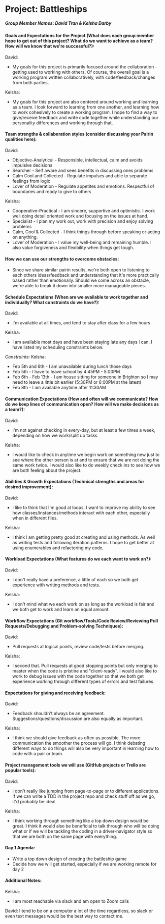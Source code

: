 # Project: Battleships

##### Group Member Names: David Tran & Kelsha Darby

#### Goals and Expectations for the Project (What does each group member hope to get out of this project? What do we want to achieve as a team? How will we know that we're successful?):
David:
- My goals for this project is primarily focused around the collaboration - getting used to working with others. Of course, the overall goal is a working program written collaboratively, with code/feedback/changes from both parties.

Kelsha:
- My goals for this project are also centered around working and learning as a team. I look forward to learning from one another, and learning how to work cohesively to create a working program. I hope to find a way to give/receive feedback and write code together while understanding our personality differences and working through that.

#### Team strengths & collaboration styles (consider discussing your Pairin qualities here):
David:
- Objective-Analytical - Responsible, intellectual, calm and avoids impulsive decisions
- Searcher - Self aware and sees benefits in discussing ones problems
- Calm Cool and Collected - Regulate impulses and able to separate feelings from logic
- Lover of Moderation - Regulate appetites and emotions. Respectful of boundaries and ready to give to others

Kelsha:
- Cooperative-Practical - I am sincere, supportive and optimistic. I work well doing detail oriented work and focusing on the issues at hand.
- Specialist - I plan my work out, work with precision and enjoy solving problems
- Calm, Cool & Collected - I think things through before speaking or acting on anything.
- Lover of Moderation - I value my well-being and remaining humble. I also value forgiveness and flexibility when things get tough.

#### How we can use our strengths to overcome obstacles:
- Since we share similar pairin results, we're both open to listening to each others ideas/feedback and understanding that it's more practically based rather than emotionally. Should we come across an obstacle, we're able to break it down into smaller more manageable pieces.

#### Schedule Expectations (When are we available to work together and individually? What constraints do we have?):
David:
- I'm available at all times, and tend to stay after class for a few hours.

Kelsha:
- I am available most days and have been staying late any days I can. I have listed my scheduling constraints below.

*Constraints:*
Kelsha:
- Feb 5th and 6th - I am unavailable during lunch those days
- Feb 5th - I have to leave school by 4:45PM - 5:00PM
- Feb 6th - Feb 13th - I am house sitting for someone in Brighton so I may need to leave a little bit earlier (5:30PM or 6:00PM at the latest)
- Feb 8th - I am available anytime after 11:30AM

#### Communication Expectations (How and often will we communicate? How do we keep lines of communication open? How will we make decisions as a team?):
David:
- I'm not against checking in every-day, but at least a few times a week, depending on how we work/split up tasks.

Kelsha:
- I would like to check in anytime we begin work on something new just to see where the other person is at and to ensure that we are not doing the same work twice. I would also like to do weekly check ins to see how we are both feeling about the project.

#### Abilities & Growth Expectations (Technical strengths and areas for desired improvement):
David:
- I like to think that I'm good at loops. I want to improve my ability to see how classes/instances/methods interact with each other, especially when in different files.

Kelsha:
- I think I am getting pretty good at creating and using methods. As well as writing tests and following iteration patterns. I hope to get better at using enumerables and refactoring my code.

#### Workload Expectations (What features do we each want to work on?):
David:
- I don't really have a preference, a little of each so we both get experience with writing methods and tests.

Kelsha:
- I don't mind what we each work on as long as the workload is fair and we both get to work and learn an equal amount.

#### Workflow Expectations (Git workflow/Tools/Code Review/Reviewing Pull Requests/Debugging and Problem-solving Techniques):
David:
- Pull requests at logical points, review code/tests before merging.

Kelsha:
- I second that. Pull requests at good stopping points but only merging to master when the code is pristine and "client-ready". I would also like to work to debug issues with the code together so that we both get experience working through different types of errors and test failures.

#### Expectations for giving and receiving feedback:
David:
- Feedback shouldn't always be an agreement. Suggestions/questions/discussion are also equally as important.

Kelsha:
- I think we should give feedback as often as possible. The more communication the smoother the process will go. I think debating different ways to do things will also be very important in learning how to code with a pair or team.

#### Project management tools we will use (GitHub projects or Trello are popular tools):
David:
- I don't really like jumping from page-to-page or to different applications. If we can write a TDD in the project repo and check stuff off as we go, it'd probably be ideal.

Kelsha:
- I think working through something like a top down design would be great. I think it would also be beneficial to talk through who will be doing what or if we will be tackling the coding in a driver-navigator style so that we are both on the same page with everything.

#### Day 1 Agenda:
- Write a top down design of creating the battleship game
- Decide how we will get started, especially if we are working remote for day 2

#### Additional Notes:
Kelsha:
- I am most reachable via slack and am open to Zoom calls

David: I tend to be on a computer a lot of the time regardless, so slack or even text messages would be the best way to contact me.
